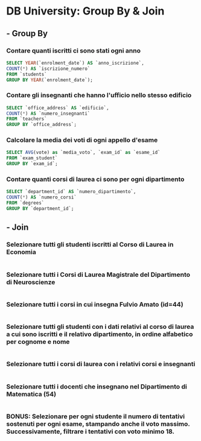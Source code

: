 # DB University: Group By & Join


## - Group By

### Contare quanti iscritti ci sono stati ogni anno

```sql
SELECT YEAR(`enrolment_date`) AS `anno_iscrizione`, 
COUNT(*) AS `iscrizione_numero`
FROM `students`
GROUP BY YEAR(`enrolment_date`);
```

### Contare gli insegnanti che hanno l'ufficio nello stesso edificio

```sql
SELECT `office_address` AS `edificio`,
COUNT(*) AS `numero_insegnanti`
FROM `teachers`
GROUP BY `office_address`;
```

### Calcolare la media dei voti di ogni appello d'esame

```sql
SELECT AVG(vote) as `media_voto`, `exam_id` as `esame_id`
FROM `exam_student`
GROUP BY `exam_id`;
```

### Contare quanti corsi di laurea ci sono per ogni dipartimento
```sql
SELECT `department_id` AS `numero_dipartimento`,
COUNT(*) AS `numero_corsi`
FROM `degrees`
GROUP BY `department_id`;
```


## - Join

### Selezionare tutti gli studenti iscritti al Corso di Laurea in Economia

```
```

### Selezionare tutti i Corsi di Laurea Magistrale del Dipartimento di Neuroscienze

```
```

### Selezionare tutti i corsi in cui insegna Fulvio Amato (id=44)

```
```

### Selezionare tutti gli studenti con i dati relativi al corso di laurea a cui sono iscritti e il relativo dipartimento, in ordine alfabetico per cognome e nome

```
```

### Selezionare tutti i corsi di laurea con i relativi corsi e insegnanti

```
```

### Selezionare tutti i docenti che insegnano nel Dipartimento di Matematica (54)

```
```

### BONUS: Selezionare per ogni studente il numero di tentativi sostenuti per ogni esame, stampando anche il voto massimo. Successivamente, filtrare i tentativi con voto minimo 18.

```
```